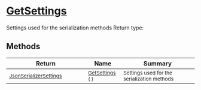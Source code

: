 # [GetSettings](./SerializationHelper-100664029.md)

Settings used for the serialization methods
Return type:
## Methods

| Return | Name | Summary | 
| --- | --- | --- | 
| <sub>[JsonSerializerSettings](./SerializationHelper-100664029.md)</sub><img width=200/>| <sub>[GetSettings](./SerializationHelper-100664029.md) (  )</sub>| <sub>Settings used for the serialization methods</sub><img width=200/>| <br>


